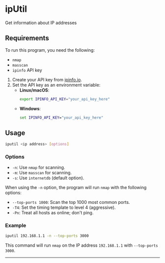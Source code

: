 # ipUtil
Get information about IP addresses

## Requirements
To run this program, you need the following:
- `nmap`
- `masscan`
- `ipinfo` API key
1. Create your API key from [ipinfo.io](https://ipinfo.io/).
2. Set the API key as an environment variable:
   - **Linux/macOS**:
     ```sh
     export IPINFO_API_KEY="your_api_key_here"
     ```
   - **Windows**:
     ```cmd
     set IPINFO_API_KEY="your_api_key_here"
     ```
## Usage
```sh
iputil <ip address> [options]
```

### Options
- `-n`: Use `nmap` for scanning.
- `-m`: Use `masscan` for scanning.
- `-s`: Use `internetdb` (default option).

When using the `-n` option, the program will run `nmap` with the following options:

- `--top-ports 1000`: Scan the top 1000 most common ports.
- `-T4`: Set the timing template to level 4 (aggressive).
- `-Pn`: Treat all hosts as online; don't ping.

### Example
```sh
iputil 192.168.1.1 -n --top-ports 3000
```

This command will run `nmap` on the IP address `192.168.1.1` with `--top-ports 3000`.

---
